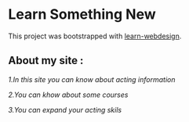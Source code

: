 # Learn Something New

This project was bootstrapped with [learn-webdesign](https://nervous-kare-01bd3f.netlify.app/).

## About my site : 
*1.In this site you can know about acting information*

*2.You can khow about some courses*

*3.You can expand your acting skils*
